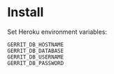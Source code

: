 # Install

Set Heroku environment variables:

```
GERRIT_DB_HOSTNAME
GERRIT_DB_DATABASE
GERRIT_DB_USERNAME
GERRIT_DB_PASSWORD
```
